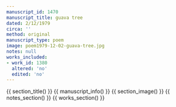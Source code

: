 ```yaml
---
manuscript_id: 1470
manuscript_title: guava tree
dated: 2/12/1979
circa: ''
method: original
manuscript_type: poem
image: poem1979-12-02-guava-tree.jpg
notes: null
works_included:
- work_id: 1380
  altered: 'no'
  edited: 'no'
---
```


{{ section_title() }}
{{ manuscript_info() }}
{{ section_image() }}
{{ notes_section() }}
{{ works_section() }}
